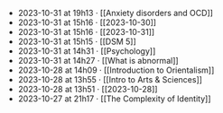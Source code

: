 - 2023-10-31 at 19h13 · [[Anxiety disorders and OCD]]
- 2023-10-31 at 15h16 · [[2023-10-30]]
- 2023-10-31 at 15h16 · [[2023-10-31]]
- 2023-10-31 at 15h15 · [[DSM 5]]
- 2023-10-31 at 14h31 · [[Psychology]]
- 2023-10-31 at 14h27 · [[What is abnormal]]
- 2023-10-28 at 14h09 · [[Introduction to Orientalism]]
- 2023-10-28 at 13h55 · [[Intro to Arts & Sciences]]
- 2023-10-28 at 13h51 · [[2023-10-28]]
- 2023-10-27 at 21h17 · [[The Complexity of Identity]]
